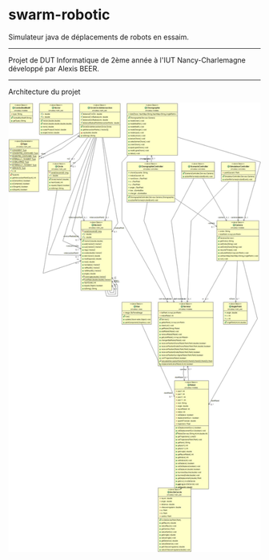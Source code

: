 # swarm-robotic
Simulateur java de déplacements de robots en essaim.

***
Projet de DUT Informatique de 2ème année à l'IUT Nancy-Charlemagne développé par Alexis BEER.

***
Architecture du projet

![Image architecture](https://github.com/alexisbe-github/swarm-robotic/blob/main/image/diagramme.jpg)
